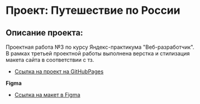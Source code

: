 # Проект: Путешествие по России

## Описание проекта:

Проектная работа №3 по курсу Яндекс-практикума "Веб-разработчик". В рамках третьей проектной работы выполнена верстка и стилизация макета сайта в соответствии с тз.

* [Ссылка на проект на GitHubPages](https://evgeniytaranov.github.io/russian-travel/)

**Figma**

* [Ссылка на макет в Figma](https://www.figma.com/file/5S2WSbEFL6awjVWJ0NWL8Q/Sprint-3_-Russia-_-desktop-mobile?node-id=28503%3A0)
